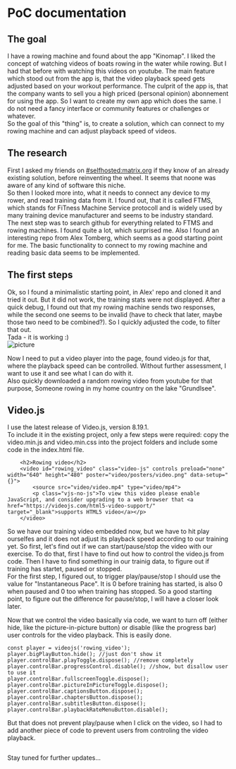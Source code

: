 # PoC documentation

## The goal
I have a rowing machine and found about the app "Kinomap". I liked the concept of watching videos of boats rowing in the water while rowing. But I had that before with watching this videos on youtube. The main feature which stood out from the app is, that the video playback speed gets adjusted based on your workout performance. The culprit of the app is, that the company wants to sell you a high priced (personal opinion) abonnement for using the app. So I want to create my own app which does the same. I do not need a fancy interface or community features or challenges or whatever.  
So the goal of this "thing" is, to create a solution, which can connect to my rowing machine and can adjust playback speed of videos.


## The research
First I asked my friends on [#selfhosted:matrix.org](https://matrix.to/#/#selfhosted:matrix.org) if they know of an already existing solution, before reinventing the wheel. It seems that noone was aware of any kind of software this niche.  
So then I looked more into, what it needs to connect any device to my rower, and read training data from it. I found out, that it is called FTMS, which stands for FiTness Machine Service protocoll and is widely used by many training device manufacturer and seems to be industry standard.  
The next step was to search github for everything related to FTMS and rowing machines. I found quite a lot, which surprised me. Also I found an interesting repo from Alex Tomberg, which seems as a good starting point for me. The basic functionality to connect to my rowing machine and reading basic data seems to be implemented.  


## The first steps
Ok, so I found a minimalistic starting point, in Alex' repo and cloned it and tried it out. But it did not work, the training stats were not displayed. After a quick debug, I found out that my rowing machine sends two responses, while the second one seems to be invalid (have to check that later, maybe those two need to be combined?). So I quickly adjusted the code, to filter that out.  
Tada - it is working :)  
![picture](https://git.kmpr.at/kamp/FTMS-Rower/raw/commit/31d3722901d83f19e72cb33a61ee68664689b391/docs/concept-1.png)

Now I need to put a video player into the page, found video.js for that, where the playback speed can be controlled. Without further assessment, I want to use it and see what I can do with it.  
Also quickly downloaded a random rowing video from youtube for that purpose, Someone rowing in my home country on the lake "Grundlsee".  


## Video.js
I use the latest release of Video.js, version 8.19.1.  
To include it in the existing project, only a few steps were required: copy the video.min.js and video.min.css into the project folders and include some code in the index.html file.  
```
	<h2>Rowing video</h2>
	<video id="rowing_video" class="video-js" controls preload="none" width="640" height="480" poster="video/posters/video.png" data-setup="{}">
		<source src="video/video.mp4" type="video/mp4">
		<p class="vjs-no-js">To view this video please enable JavaScript, and consider upgrading to a web browser that <a href="https://videojs.com/html5-video-support/" target="_blank">supports HTML5 video</a></p>
    </video>
```
So we have our training video embedded now, but we have to hit play ourselfes and it does not adjust its playback speed according to our training yet. So first, let's find out if we can start/pause/stop the video with our exercise. To do that, first I have to find out how to control the video.js from code. Then I have to find something in our trainig data, to figure out if training has startet, paused or stopped.  
For the first step, I figured out, to trigger play/pause/stop I should use the value for "Instantaneous Pace". It is 0 before training has started, is also 0 when paused and 0 too when training has stopped. So a good starting point, to figure out the difference for pause/stop, I will have a closer look later.  

Now that we control the video basically via code, we want to turn off (either hide, like the picture-in-picture button) or disable (like the progress bar) user controls for the video playback. This is easily done.  
```
const player = videojs('rowing_video');
player.bigPlayButton.hide(); //just don't show it
player.controlBar.playToggle.dispose(); //remove completely
player.controlBar.progressControl.disable(); //show, but disallow user to use it
player.controlBar.fullscreenToggle.dispose();
player.controlBar.pictureInPictureToggle.dispose();
player.controlBar.captionsButton.dispose();
player.controlBar.chaptersButton.dispose();
player.controlBar.subtitlesButton.dispose();
player.controlBar.playbackRateMenuButton.disable();
```

But that does not prevent play/pause when I click on the video, so I had to add another piece of code to prevent users from controling the video playback.  
```
```
Stay tuned for further updates...  
